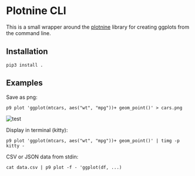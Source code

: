 # Plotnine CLI

This is a small wrapper around the [plotnine](https://plotnine.org/) library for creating ggplots from the command line. 

## Installation

`pip3 install .`

## Examples

Save as png:

`p9 plot 'ggplot(mtcars, aes("wt", "mpg"))+ geom_point()' > cars.png`

![test](https://github.com/natefduncan/p9cli/assets/30030731/f3965e25-c476-41d4-99a1-f9f2123f4830)

Display in terminal (kitty):

`p9 plot 'ggplot(mtcars, aes("wt", "mpg"))+ geom_point()' | timg -p kitty -`

CSV or JSON data from stdin:

`cat data.csv | p9 plot -f - 'ggplot(df, ...)`
